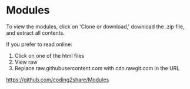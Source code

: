 # Modules

To view the modules, click on 'Clone or download,' download the .zip file, and extract all contents.

If you prefer to read online:
1. Click on one of the html files
2. View raw
3. Replace raw.githubusercontent.com with cdn.rawgit.com in the URL

https://github.com/coding2share/Modules
